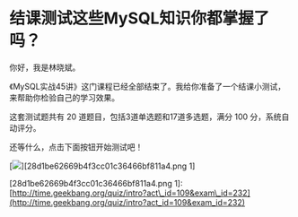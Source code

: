 # 结课测试这些MySQL知识你都掌握了吗？

你好，我是林晓斌。

《MySQL实战45讲》这门课程已经全部结束了。我给你准备了一个结课小测试，来帮助你检验自己的学习效果。

这套测试题共有 20 道题目，包括3道单选题和17道多选题，满分 100 分，系统自动评分。

还等什么，点击下面按钮开始测试吧！

\[![](https://static001.geekbang.org/resource/image/28/a4/28d1be62669b4f3cc01c36466bf811a4.png)\]\[28d1be62669b4f3cc01c36466bf811a4.png 1\]

\[28d1be62669b4f3cc01c36466bf811a4.png 1\]: [http://time.geekbang.org/quiz/intro?act\_id=109&exam\_id=232](http://time.geekbang.org/quiz/intro?act_id=109&exam_id=232)

